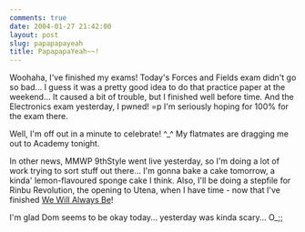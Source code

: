 ```yaml
---
comments: true
date: 2004-01-27 21:42:00
layout: post
slug: papapapayeah
title: PapapapaYeah~~!
---
```


Woohaha, I've finished my exams!  Today's Forces and Fields exam didn't go so bad... I guess it was a pretty good idea to do that practice paper at the weekend...  It caused a bit of trouble, but I finished well before time.  And the Electronics exam yesterday, I pwned! =p  I'm seriously hoping for 100% for the exam there.  

Well, I'm off out in a minute to celebrate! ^_^  My flatmates are dragging me out to Academy tonight.  

In other news, MMWP 9thStyle went live yesterday, so I'm doing a lot of work trying to sort stuff out there...  I'm gonna bake a cake tomorrow, a kinda' lemon-flavoured sponge cake I think.  Also, I'll be doing a stepfile for Rinbu Revolution, the opening to Utena, when I have time - now that I've finished <a href="http://www.bemanistyle.com/sims/?id=4587">We Will Always Be</a>!  

I'm glad Dom seems to be okay today... yesterday was kinda scary...  O_;;
